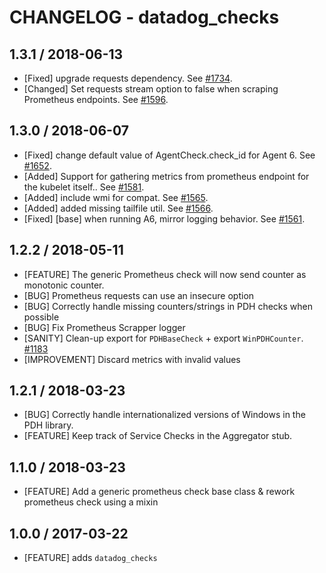 # CHANGELOG - datadog_checks

## 1.3.1 / 2018-06-13

* [Fixed] upgrade requests dependency. See [#1734](https://github.com/DataDog/integrations-core/pull/1734).
* [Changed] Set requests stream option to false when scraping Prometheus endpoints. See [#1596](https://github.com/DataDog/integrations-core/pull/1596).

## 1.3.0 / 2018-06-07

* [Fixed] change default value of AgentCheck.check_id for Agent 6. See [#1652](https://github.com/DataDog/integrations-core/pull/1652).
* [Added] Support for gathering metrics from prometheus endpoint for the kubelet itself.. See [#1581](https://github.com/DataDog/integrations-core/pull/1581).
* [Added] include wmi for compat. See [#1565](https://github.com/DataDog/integrations-core/pull/1565).
* [Added] added missing tailfile util. See [#1566](https://github.com/DataDog/integrations-core/pull/1566).
* [Fixed] [base] when running A6, mirror logging behavior. See [#1561](https://github.com/DataDog/integrations-core/pull/1561).

## 1.2.2 / 2018-05-11

* [FEATURE] The generic Prometheus check will now send counter as monotonic counter.
* [BUG] Prometheus requests can use an insecure option
* [BUG] Correctly handle missing counters/strings in PDH checks when possible
* [BUG] Fix Prometheus Scrapper logger
* [SANITY] Clean-up export for `PDHBaseCheck` + export `WinPDHCounter`. [#1183][]
* [IMPROVEMENT] Discard metrics with invalid values

## 1.2.1 / 2018-03-23

* [BUG] Correctly handle internationalized versions of Windows in the PDH library.
* [FEATURE] Keep track of Service Checks in the Aggregator stub.

## 1.1.0 / 2018-03-23

* [FEATURE] Add a generic prometheus check base class & rework prometheus check using a mixin

## 1.0.0 / 2017-03-22

* [FEATURE] adds `datadog_checks`

<!--- The following link definition list is generated by PimpMyChangelog --->
[#1183]: https://github.com/DataDog/integrations-core/issues/1183
